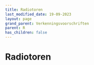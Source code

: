 ```yaml
---
title: Radiotoren
last_modified_date: 19-09-2023
layout: page
grand_parent: Verkenningsvoorschriften
parent: R
has_children: false
---
```


Radiotoren
==========

